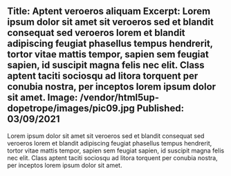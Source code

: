 Title: Aptent veroeros aliquam
Excerpt: Lorem ipsum dolor sit amet sit veroeros sed et blandit consequat sed veroeros lorem et blandit adipiscing feugiat phasellus tempus hendrerit, tortor vitae mattis tempor, sapien sem feugiat sapien, id suscipit magna felis nec elit. Class aptent taciti sociosqu ad litora torquent per conubia nostra, per inceptos lorem ipsum dolor sit amet.
Image: /vendor/html5up-dopetrope/images/pic09.jpg
Published: 03/09/2021
---

Lorem ipsum dolor sit amet sit veroeros sed et blandit consequat sed veroeros lorem et blandit adipiscing feugiat phasellus tempus hendrerit, tortor vitae mattis tempor, sapien sem feugiat sapien, id suscipit magna felis nec elit. Class aptent taciti sociosqu ad litora torquent per conubia nostra, per inceptos lorem ipsum dolor sit amet.